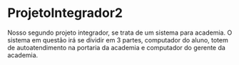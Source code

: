 # ProjetoIntegrador2
Nosso segundo projeto integrador, se trata de um sistema para academia. O sistema em questão irá se dividir em 3 partes, computador do aluno, totem de autoatendimento na portaria da academia e computador do gerente da academia.
